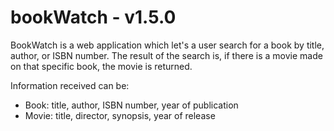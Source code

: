 # bookWatch - v1.5.0

BookWatch is a web application which let's a user search for a book by title,
author, or ISBN number. The result of the search is, if there is a movie made
on that specific book, the movie is returned.

Information received can be:

* Book: title, author, ISBN number, year of publication
* Movie: title, director, synopsis, year of release